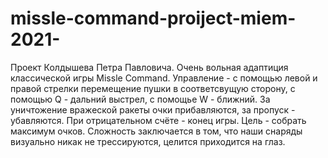 # missle-command-proiject-miem-2021-
Проект Колдышева Петра Павловича.
Очень вольная адаптиция классической игры Missle Command. Управление - с помощью левой и правой стрелки перемещение пушки в соответсвущую сторону, с помощью Q - дальний выстрел, с помощье W - ближний. За уничтожение вражеской ракеты очки прибавляются, за пропуск - убавляются. При отрицательном счёте - конец игры. Цель - собрать максимум очков. Сложность заключается в том, что наши снаряды визуально никак не трессируются, целится приходится на глаз. 
